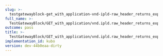```yaml
---
slug: >-
  testgatewayblock-get_with_application-vnd-ipld-raw_header_returns_expected_response_headers-header_x-content-type-options
full_name: >-
  TestGatewayBlock/GET_with_application/vnd.ipld.raw_header_returns_expected_response_headers/Header_X-Content-Type-Options
outcome: pass
title: >-
  TestGatewayBlock/GET_with_application/vnd.ipld.raw_header_returns_expected_response_headers/Header_X-Content-Type-Options
implementation_id: kubo
version: dev-44b0eaa-dirty
---
```


